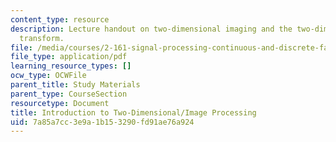 ```yaml
---
content_type: resource
description: Lecture handout on two-dimensional imaging and the two-dimensional Fourier
  transform.
file: /media/courses/2-161-signal-processing-continuous-and-discrete-fall-2008/7a85a7cc3e9a1b153290fd91ae76a924_freqdom.pdf
file_type: application/pdf
learning_resource_types: []
ocw_type: OCWFile
parent_title: Study Materials
parent_type: CourseSection
resourcetype: Document
title: Introduction to Two-Dimensional/Image Processing
uid: 7a85a7cc-3e9a-1b15-3290-fd91ae76a924
---
```

